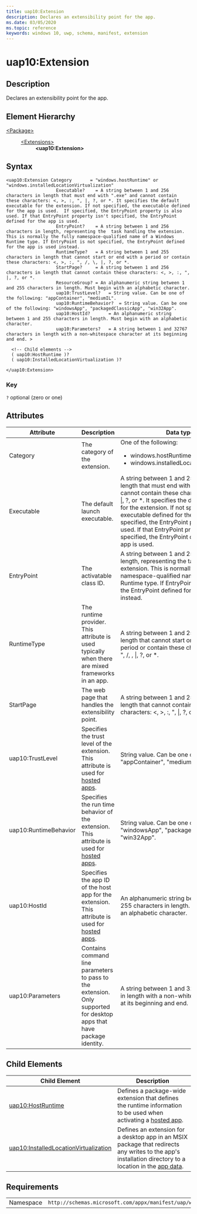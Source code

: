 ```yaml
---
title: uap10:Extension
description: Declares an extensibility point for the app.
ms.date: 03/05/2020
ms.topic: reference
keywords: windows 10, uwp, schema, manifest, extension 
---
```


# uap10:Extension

## Description

Declares an extensibility point for the app.

## Element Hierarchy
<dl>
<dt><a href="element-package.md">&lt;Package&gt;</a></dt>
<dd>
<dl>
<dt><a href="element-extensions.md">&lt;Extensions&gt;</a></dt>
<dd><b>&lt;uap10:Extension&gt;</b></dd>
</dl>
</dd>
</dl>


## Syntax
```syntax
<uap10:Extension Category       = "windows.hostRuntime" or "windows.installedLocationVirtualization"
                   Executable?    = A string between 1 and 256 characters in length that must end with ".exe" and cannot contain these characters: <, >, :, ", |, ?, or *. It specifies the default executable for the extension. If not specified, the executable defined for the app is used.  If specified, the EntryPoint property is also used. If that EntryPoint property isn't specified, the EntryPoint defined for the app is used.
                   EntryPoint?    = A string between 1 and 256 characters in length, representing the  task handling the extension. This is normally the fully namespace-qualified name of a Windows Runtime type. If EntryPoint is not specified, the EntryPoint defined for the app is used instead.
                   RuntimeType?   = A string between 1 and 255 characters in length that cannot start or end with a period or contain these characters: <, >, :, ", /, \, |, ?, or *.
                   StartPage?     = A string between 1 and 256 characters in length that cannot contain these characters: <, >, :, ", |, ?, or *. 
                   ResourceGroup? = An alphanumeric string between 1 and 255 characters in length. Must begin with an alphabetic character. 
                   uap10:TrustLevel?   = String value. Can be one of the following: "appContainer", "mediumIL".
                   uap10:RuntimeBehavior?  = String value. Can be one of the following: "windowsApp", "packagedClassicApp", "win32App".
                   uap10:HostId?       = An alphanumeric string between 1 and 255 characters in length. Must begin with an alphabetic character.
                   uap10:Parameters?   = A string between 1 and 32767 characters in length with a non-whitespace character at its beginning and end. >

  <!-- Child elements -->
  ( uap10:HostRuntime )?
  ( uap10:InstalledLocationVirtualization )?

</uap10:Extension>
```

### Key
`?` optional (zero or one)

## Attributes
| Attribute | Description | Data type | Required |
|-----------|-------------|-----------|----------|
| Category | The category of the extension. | One of the following:<ul><li>windows.hostRuntime</li><li>windows.installedLocationVirtualization</li></ul> | Yes |
| Executable | The default launch executable. | A string between 1 and 256 characters in length that must end with ".exe" and cannot contain these characters: <, >, :, ", &#124;, ?, or *. It specifies the default executable for the extension. If not specified, the executable defined for the app is used.  If specified, the EntryPoint property is also used. If that EntryPoint property isn't specified, the EntryPoint defined for the app is used. | No |
| EntryPoint | The activatable class ID. | A string between 1 and 256 characters in length, representing the task handling the extension. This is normally the fully namespace-qualified name of a Windows Runtime type. If EntryPoint is not specified, the EntryPoint defined for the app is used instead. | No |
| RuntimeType | The runtime provider. This attribute is used typically when there are mixed frameworks in an app. | A string between 1 and 255 characters in length that cannot start or end with a period or contain these characters: <, >, :, ", /, \, &#124;, ?, or *. | No |
| StartPage | The web page that handles the extensibility point. | A string between 1 and 256 characters in length that cannot contain these characters: <, >, :, ", &#124;, ?, or *. | No |
| uap10:TrustLevel | Specifies the trust level of the extension. This attribute is used for [hosted apps](/windows/uwp/launch-resume/hosted-apps). | String value. Can be one of the following: "appContainer", "mediumIL".  | No |
| uap10:RuntimeBehavior | Specifies the run time behavior of the extension. This attribute is used for [hosted apps](/windows/uwp/launch-resume/hosted-apps). | String value. Can be one of the following: "windowsApp", "packagedClassicApp", "win32App".  | No |
| uap10:HostId | Specifies the app ID of the host app for the extension. This attribute is used for [hosted apps](/windows/uwp/launch-resume/hosted-apps). | An alphanumeric string between 1 and 255 characters in length. Must begin with an alphabetic character.  | No |
| uap10:Parameters | Contains command line parameters to pass to the extension. Only supported for desktop apps that have package identity. | A string between 1 and 32767 characters in length with a non-whitespace character at its beginning and end.  | No |

## Child Elements

| Child Element | Description |
|---------------|-------------|
| [uap10:HostRuntime](element-uap10-hostruntime.md) | Defines a package-wide extension that defines the runtime information to be used when activating a [hosted app](/windows/uwp/launch-resume/hosted-apps). |
| [uap10:InstalledLocationVirtualization](element-uap10-installedlocationvirtualization.md) | Defines an extension for a desktop app in an MSIX package that redirects any writes to the app's installation directory to a location in the [app data](/windows/uwp/design/app-settings/store-and-retrieve-app-data). |


## Requirements

|   |   |
|--|--|
| Namespace | `http://schemas.microsoft.com/appx/manifest/uap/windows10/10` |